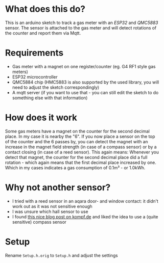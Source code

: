 # What does this do?
This is an arduino sketch to track a gas meter with an _ESP32_ and _QMC5883_ sensor. The sensor is attached to the gas meter and will detect rotations of the counter and report them via Mqtt.

# Requirements
* Gas meter with a magnet on one register/counter (eg. G4 RF1 style gas meters)
* ESP32 microcontroller
* QMC5884 chip (HMC5883 is also supported by the used library, you will need to adjust the sketch correspondingly)
* A mqtt server (if you want to use that - you can still edit the sketch to do something else with that information)

# How does it work
Some gas meters have a magnet on the counter for the second decimal place. In my case it is nearby the "6". If you now place a sensor on the top of the counter and the 6 passes by, you can detect the magnet with an increase in the magnet field strength (in case of a compass sensor) or by a contact closing (in case of a reed sensor). 
This again means: Whenever you detect that magnet, the counter for the second decimal place did a full rotation - which again means that the first decimal place increased by one. Which in my cases indicates a gas consumption of 0.1m³ - or 1.0kWh.

# Why not another sensor?
- I tried with a reed sensor in an aqara door- and window contact: it didn't work out as it was not sensitive enough
- I was unsure which hall sensor to use
- I found [this nice blog post on kompf.de](https://www.kompf.de/tech/gascountmag.html) and liked the idea to use a (quite sensitive) compass sensor


# Setup

Rename `Setup.h.orig` to  `Setup.h` and adjust the settings


